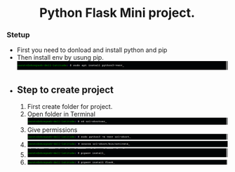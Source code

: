 <h1 align='center'>Python Flask Mini project.</h1>
<h3>Stetup</h3>
<ul>
<li>First you need to donload and install python and pip<br></li>
<li>Then install env by usung pip.<img src="./fi/1.png" alt="Command to install env"></li>
<li><h2>Step to create project</h2>
  <ol><li>First create folder for project.<img src="" alt=""></li>
    <li>Open folder in Terminal <img src="./fi/2.png" alt=""></li>
    <li>Give permissions <img src="./fi/3.png" alt=""></li>
    <li><img src="./fi/4.png" alt=""></li>
    <li><img src="./fi/5.png" alt=""></li>
    <li><img src="./fi/6.png" alt=""></li>
  </ol>
 </li>
</ul>
